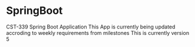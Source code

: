 # SpringBoot
CST-339 Spring Boot Application
This App is currently being updated accroding to weekly requirements from milestones
This is currently version 5
